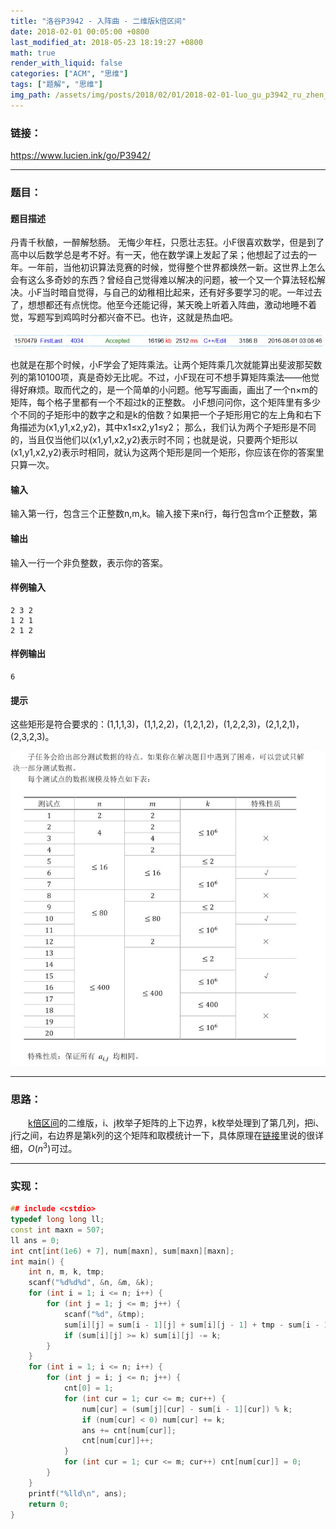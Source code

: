 ```yaml
---
title: "洛谷P3942 - 入阵曲 - 二维版k倍区间"
date: 2018-02-01 00:05:00 +0800
last_modified_at: 2018-05-23 18:19:27 +0800
math: true
render_with_liquid: false
categories: ["ACM", "思维"]
tags: ["题解", "思维"]
img_path: /assets/img/posts/2018/02/01/2018-02-01-luo_gu_p3942_ru_zhen_qu_er_wei_ban_k_bei_qu_jian/
---
```


### 链接：

https://www.lucien.ink/go/P3942/

---
### 题目：

#### 题目描述
丹青千秋酿，一醉解愁肠。
无悔少年枉，只愿壮志狂。小F很喜欢数学，但是到了高中以后数学总是考不好。有一天，他在数学课上发起了呆；他想起了过去的一年。一年前，当他初识算法竞赛的时候，觉得整个世界都焕然一新。这世界上怎么会有这么多奇妙的东西？曾经自己觉得难以解决的问题，被一个又一个算法轻松解决。小F当时暗自觉得，与自己的幼稚相比起来，还有好多要学习的呢。一年过去了，想想都还有点恍惚。他至今还能记得，某天晚上听着入阵曲，激动地睡不着觉，写题写到鸡鸣时分都兴奋不已。也许，这就是热血吧。

![20180116202950_35491.jpg][1]

也就是在那个时候，小F学会了矩阵乘法。让两个矩阵乘几次就能算出斐波那契数列的第10100项，真是奇妙无比呢。不过，小F现在可不想手算矩阵乘法——他觉得好麻烦。取而代之的，是一个简单的小问题。他写写画画，画出了一个n×m的矩阵，每个格子里都有一个不超过k的正整数。
小F想问问你，这个矩阵里有多少个不同的子矩形中的数字之和是k的倍数？如果把一个子矩形用它的左上角和右下角描述为(x1,y1,x2,y2)，其中x1≤x2,y1≤y2；
那么，我们认为两个子矩形是不同的，当且仅当他们以(x1,y1,x2,y2)表示时不同；也就是说，只要两个矩形以(x1,y1,x2,y2)表示时相同，就认为这两个矩形是同一个矩形，你应该在你的答案里只算一次。

#### 输入
输入第一行，包含三个正整数n,m,k。输入接下来n行，每行包含m个正整数，第
#### 输出
输入一行一个非负整数，表示你的答案。
#### 样例输入
```
2 3 2
1 2 1
2 1 2
```
#### 样例输出
```
6
```
#### 提示
这些矩形是符合要求的：(1,1,1,3)，(1,1,2,2)，(1,2,1,2)，(1,2,2,3)，(2,1,2,1)，(2,3,2,3)。

![20180116203446_99214.jpg][2]

---
### 思路：

&emsp;&emsp;[k倍区间](https://lucien.ink/archives/63/)的二维版，i、j枚举子矩阵的上下边界，k枚举处理到了第几列，把i、j行之间，右边界是第k列的这个矩阵和取模统计一下，具体原理在[链接](https://lucien.ink/archives/63/)里说的很详细，$O(n^3)$可过。

---
### 实现：

```cpp
## include <cstdio>
typedef long long ll;
const int maxn = 507;
ll ans = 0;
int cnt[int(1e6) + 7], num[maxn], sum[maxn][maxn];
int main() {
    int n, m, k, tmp;
    scanf("%d%d%d", &n, &m, &k);
    for (int i = 1; i <= n; i++) {
        for (int j = 1; j <= m; j++) {
            scanf("%d", &tmp);
            sum[i][j] = sum[i - 1][j] + sum[i][j - 1] + tmp - sum[i - 1][j - 1];
            if (sum[i][j] >= k) sum[i][j] -= k;
        }
    }
    for (int i = 1; i <= n; i++) {
        for (int j = i; j <= n; j++) {
            cnt[0] = 1;
            for (int cur = 1; cur <= m; cur++) {
                num[cur] = (sum[j][cur] - sum[i - 1][cur]) % k;
                if (num[cur] < 0) num[cur] += k;
                ans += cnt[num[cur]];
                cnt[num[cur]]++;
            }
            for (int cur = 1; cur <= m; cur++) cnt[num[cur]] = 0;
        }
    }
    printf("%lld\n", ans);
    return 0;
}
```


  [1]: assets/img/posts/2018/02/01/2018-02-01-luo_gu_p3942_ru_zhen_qu_er_wei_ban_k_bei_qu_jian/20180116202950_35491.jpg
  [2]: assets/img/posts/2018/02/01/2018-02-01-luo_gu_p3942_ru_zhen_qu_er_wei_ban_k_bei_qu_jian/20180116203446_99214.jpg